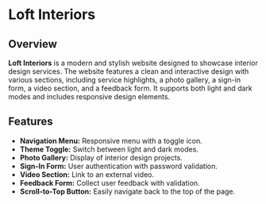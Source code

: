 # Loft Interiors

## Overview

**Loft Interiors** is a modern and stylish website designed to showcase interior design services. The website features a clean and interactive design with various sections, including service highlights, a photo gallery, a sign-in form, a video section, and a feedback form. It supports both light and dark modes and includes responsive design elements.

## Features

- **Navigation Menu:** Responsive menu with a toggle icon.
- **Theme Toggle:** Switch between light and dark modes.
- **Photo Gallery:** Display of interior design projects.
- **Sign-In Form:** User authentication with password validation.
- **Video Section:** Link to an external video.
- **Feedback Form:** Collect user feedback with validation.
- **Scroll-to-Top Button:** Easily navigate back to the top of the page.
